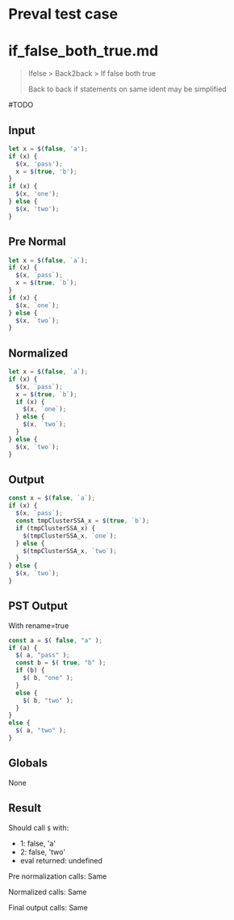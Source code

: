 # Preval test case

# if_false_both_true.md

> Ifelse > Back2back > If false both true
>
> Back to back if statements on same ident may be simplified

#TODO

## Input

`````js filename=intro
let x = $(false, 'a');
if (x) {
  $(x, 'pass');
  x = $(true, 'b');
}
if (x) {
  $(x, 'one');
} else {
  $(x, 'two');
}
`````

## Pre Normal


`````js filename=intro
let x = $(false, `a`);
if (x) {
  $(x, `pass`);
  x = $(true, `b`);
}
if (x) {
  $(x, `one`);
} else {
  $(x, `two`);
}
`````

## Normalized


`````js filename=intro
let x = $(false, `a`);
if (x) {
  $(x, `pass`);
  x = $(true, `b`);
  if (x) {
    $(x, `one`);
  } else {
    $(x, `two`);
  }
} else {
  $(x, `two`);
}
`````

## Output


`````js filename=intro
const x = $(false, `a`);
if (x) {
  $(x, `pass`);
  const tmpClusterSSA_x = $(true, `b`);
  if (tmpClusterSSA_x) {
    $(tmpClusterSSA_x, `one`);
  } else {
    $(tmpClusterSSA_x, `two`);
  }
} else {
  $(x, `two`);
}
`````

## PST Output

With rename=true

`````js filename=intro
const a = $( false, "a" );
if (a) {
  $( a, "pass" );
  const b = $( true, "b" );
  if (b) {
    $( b, "one" );
  }
  else {
    $( b, "two" );
  }
}
else {
  $( a, "two" );
}
`````

## Globals

None

## Result

Should call `$` with:
 - 1: false, 'a'
 - 2: false, 'two'
 - eval returned: undefined

Pre normalization calls: Same

Normalized calls: Same

Final output calls: Same

